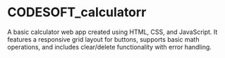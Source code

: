 # CODESOFT_calculatorr
A basic calculator web app created using HTML, CSS, and JavaScript. It features a responsive grid layout for buttons, supports basic math operations, and includes clear/delete functionality with error handling.

